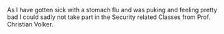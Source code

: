 
As I have gotten sick with a stomach flu and was puking and feeling pretty bad I could sadly not take part in the Security related Classes from Prof. Christian Volker.